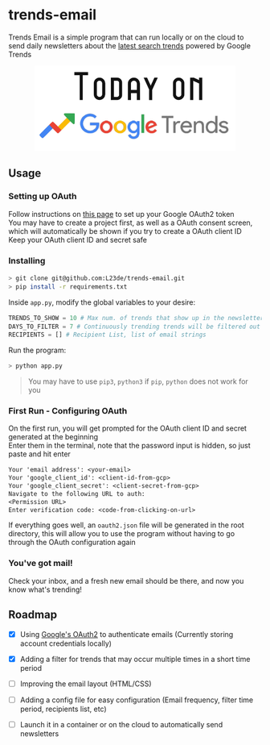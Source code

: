 # trends-email
Trends Email is a simple program that can run locally or on the cloud to send daily newsletters about the [latest search trends][1] powered by Google Trends

<p align="center">
   <img src="attachments/TodayOnGTrends.png" alt="Trends Email Logo" width=400>
</p>

## Usage

### Setting up OAuth

Follow instructions on [this page][2] to set up your Google OAuth2 token\
You may have to create a project first, as well as a OAuth consent screen, which will automatically be shown if you try to create a OAuth client ID\
Keep your OAuth client ID and secret safe

### Installing

```bash
> git clone git@github.com:L23de/trends-email.git
> pip install -r requirements.txt
```

Inside `app.py`, modify the global variables to your desire:

```python
TRENDS_TO_SHOW = 10 # Max num. of trends that show up in the newsletter (Max is 20)
DAYS_TO_FILTER = 7 # Continuously trending trends will be filtered out for this amount of days
RECIPIENTS = [] # Recipient List, list of email strings
```

Run the program:

```bash
> python app.py
```

> You may have to use `pip3`, `python3` if `pip`, `python` does not work for you

### First Run - Configuring OAuth

On the first run, you will get prompted for the OAuth client ID and secret generated at the beginning\
Enter them in the terminal, note that the password input is hidden, so just paste and hit enter

```
Your 'email address': <your-email>
Your 'google_client_id': <client-id-from-gcp>
Your 'google_client_secret': <client-secret-from-gcp>
Navigate to the following URL to auth:
<Permission URL>
Enter verification code: <code-from-clicking-on-url>
```

If everything goes well, an `oauth2.json` file will be generated in the root directory, this will allow you to use the program without having to go through the OAuth configuration again

### You've got mail!

Check your inbox, and a fresh new email should be there, and now you know what's trending!

## Roadmap

- [x] Using [Google's OAuth2][2] to authenticate emails (Currently storing account credentials locally)
- [X] Adding a filter for trends that may occur multiple times in a short time period
- [ ] Improving the email layout (HTML/CSS)
- [ ] Adding a config file for easy configuration (Email frequency, filter time period, recipients list, etc)
- [ ] Launch it in a container or on the cloud to automatically send newsletters


[1]: <https://trends.google.com/trends/trendingsearches/daily?geo=US> "Google Trends Link"
[2]: <https://blog.macuyiko.com/post/2016/how-to-send-html-mails-with-oauth2-and-gmail-in-python.html> "Google OAuth2 using Python"
